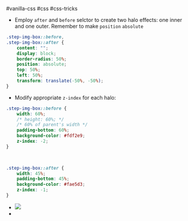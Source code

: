 #vanilla-css  #css #css-tricks 

- Employ `after` and `before` selctor to create two halo effects: one inner and one outer. Remember to make `position` `absolute`
```CSS
.step-img-box::before,
.step-img-box::after {
	content: "";
	display: block;
	border-radius: 50%;
	position: absolute;
	top: 50%;
	left: 50%;
	transform: translate(-50%, -50%);
}
```
- Modify appropriate `z-index` for each halo:
```CSS
.step-img-box::before {
	width: 60%;
	/* height: 60%; */	
	/* 60% of parent's width */
	padding-bottom: 60%;
	background-color: #fdf2e9;
	z-index: -2;
}

  

.step-img-box::after {
	width: 45%;
	padding-bottom: 45%;
	background-color: #fae5d3;
	z-index: -1;
}
```
- ![](Pasted%20image%2020240604205735.png)
- 